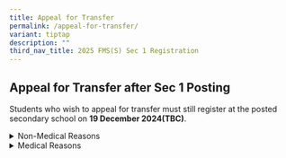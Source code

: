 ```yaml
---
title: Appeal for Transfer
permalink: /appeal-for-transfer/
variant: tiptap
description: ""
third_nav_title: 2025 FMS(S) Sec 1 Registration
---
```

<h2>Appeal for Transfer after Sec 1 Posting</h2>
<p>Students who wish to appeal for transfer must still register at the posted
secondary school on <strong>19 December 2024(TBC)</strong>.&nbsp;</p>
<div data-type="detailGroup" class="isomer-accordion isomer-accordion-white">
<details class="isomer-details">
<summary>Non-Medical Reasons</summary>
<div data-type="detailsContent" class="isomer-details-content">
<p>Students who are appealing&nbsp; for school transfer into Fairfield Methodist
School (Secondary) due to non-medical reasons, will need to submit their
appeal through this <a href="https://go.gov.sg/sec1appealfortransfer" rel="noopener nofollow" target="_blank">link</a>.
The transfer request form will be available from <strong>Thursday, 19&nbsp; December 2024, 12pm(TBC)</strong> You
will receive an email confirmation upon completing the form. All appeal
forms must reach the school <strong>by 5pm</strong> on <strong>Tuesday, 24 December 2024(TBC)</strong>&nbsp;</p>
<p>Consideration for any transfer is based on the following:&nbsp;</p>
<ul>
<li>
<p>Student’s PSLE aggregate score must meet the school’s cut-off point of
the posting year.&nbsp;</p>
</li>
</ul>
<ul>
<li>
<p>The school has available vacancies.&nbsp;</p>
</li>
</ul>
</div>
</details>
<details class="isomer-details">
<summary>Medical Reasons</summary>
<div data-type="detailsContent" class="isomer-details-content">
<p>For students who request for <strong>school transfer out</strong>  <strong>due to medical reasons</strong>,
students will need to submit their appeal via email to <a href="https://about:blank/" rel="noopener noreferrer nofollow" target="_blank"><u>ong_huey_ying@schools.gov.sg</u></a> by <strong>20 December 2024</strong>, <strong>12pm(TBC)</strong>.
All appeals must be <strong>accompanied by relevant supporting documents</strong>,
such as medical reports and / or letters from doctors. Please refer to
<a href="https://about:blank/" rel="noopener noreferrer nofollow" target="_blank"><u>https://www.moe.gov.sg/secondary/s1-posting/results/appeal-for-school-transfer</u>
</a>for more information. The appeal results will only be made known to applicants
in <strong>early January 2025</strong> through FMS(S). Applicants should
continue to attend lessons at FMS(S) while waiting for the appeal results.&nbsp;&nbsp;</p>
</div>
</details>
</div>
<p></p>